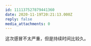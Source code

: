 ```yaml
---
id: 111137527879441360
date: 2020-11-19T20:21:13.000Z
reply: false
media_attachments: 0
---
```


这次感冒不太严重，但是持续时间比较久。


